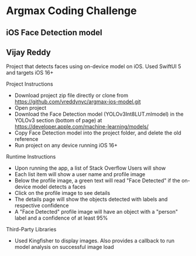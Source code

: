 # Argmax Coding Challenge
## iOS Face Detection model
## Vijay Reddy

Project that detects faces using on-device model on iOS.  Used SwiftUI 5 and targets iOS 16+

Project Instructions
- Download project zip file directly or clone from https://github.com/vreddynyc/argmax-ios-model.git
- Open project
- Download the Face Detection model (YOLOv3Int8LUT.mlmodel) in the YOLOv3 section (bottom of page) at
  https://developer.apple.com/machine-learning/models/
- Copy Face Detection model into the project folder, and delete the old reference
- Run project on any device running iOS 16+

Runtime Instructions
- Upon running the app, a list of Stack Overflow Users will show
- Each list item will show a user name and profile image
- Below the profile image, a green text will read "Face Detected" if the on-device model detects a faces
- Click on the profile image to see details
- The details page will show the objects detected with labels and respective confidence
- A "Face Detected" profile image will have an object with a "person" label and a confidence of at least 95%

Third-Party Libraries
- Used Kingfisher to display images. Also provides a callback to run model analysis on successful image load
